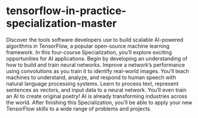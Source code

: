 # tensorflow-in-practice-specialization-master
Discover the tools software developers use to build scalable AI-powered algorithms in TensorFlow, a popular open-source machine learning framework.  In this four-course Specialization, you’ll explore exciting opportunities for AI applications. Begin by developing an understanding of how to build and train neural networks. Improve a network’s performance using convolutions as you train it to identify real-world images. You’ll teach machines to understand, analyze, and respond to human speech with natural language processing systems. Learn to process text, represent sentences as vectors, and input data to a neural network. You’ll even train an AI to create original poetry!  AI is already transforming industries across the world. After finishing this Specialization, you’ll be able to apply your new TensorFlow skills to a wide range of problems and projects.
